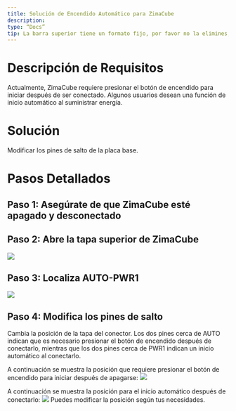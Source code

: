 ```yaml
---
title: Solución de Encendido Automático para ZimaCube
description:
type: “Docs”
tip: La barra superior tiene un formato fijo, por favor no la elimines, la descripción es el resumen del artículo, si no se completa se tomará el primer párrafo del contenido.
---
```

# Descripción de Requisitos
Actualmente, ZimaCube requiere presionar el botón de encendido para iniciar después de ser conectado. Algunos usuarios desean una función de inicio automático al suministrar energía.

# Solución
Modificar los pines de salto de la placa base.

# Pasos Detallados
## Paso 1: Asegúrate de que ZimaCube esté apagado y desconectado

## Paso 2: Abre la tapa superior de ZimaCube
![](https://manage.icewhale.io/api/static/docs/1722413156672_image.png)

## Paso 3: Localiza AUTO-PWR1
![](https://manage.icewhale.io/api/static/docs/1722413204344_image.png)

## Paso 4: Modifica los pines de salto
Cambia la posición de la tapa del conector. Los dos pines cerca de AUTO indican que es necesario presionar el botón de encendido después de conectarlo, mientras que los dos pines cerca de PWR1 indican un inicio automático al conectarlo.

A continuación se muestra la posición que requiere presionar el botón de encendido para iniciar después de apagarse:
![](https://manage.icewhale.io/api/static/docs/1722413242930_image.png)

A continuación se muestra la posición para el inicio automático después de conectarlo:
![](https://manage.icewhale.io/api/static/docs/1722413266760_image.png)
Puedes modificar la posición según tus necesidades.